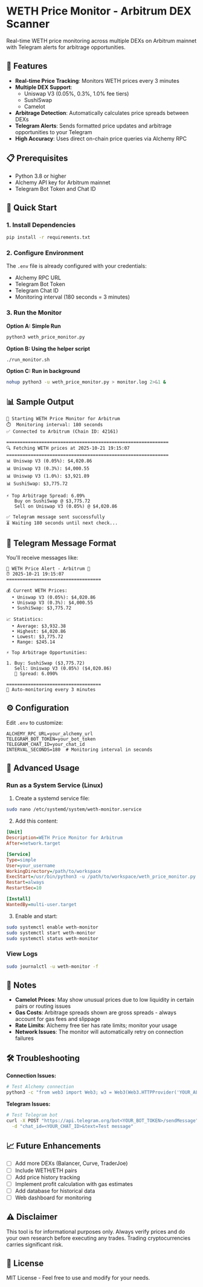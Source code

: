 # WETH Price Monitor - Arbitrum DEX Scanner

Real-time WETH price monitoring across multiple DEXs on Arbitrum mainnet with Telegram alerts for arbitrage opportunities.

## 🎯 Features

- **Real-time Price Tracking**: Monitors WETH prices every 3 minutes
- **Multiple DEX Support**: 
  - Uniswap V3 (0.05%, 0.3%, 1.0% fee tiers)
  - SushiSwap
  - Camelot
- **Arbitrage Detection**: Automatically calculates price spreads between DEXs
- **Telegram Alerts**: Sends formatted price updates and arbitrage opportunities to your Telegram
- **High Accuracy**: Uses direct on-chain price queries via Alchemy RPC

## 📋 Prerequisites

- Python 3.8 or higher
- Alchemy API key for Arbitrum mainnet
- Telegram Bot Token and Chat ID

## 🚀 Quick Start

### 1. Install Dependencies

```bash
pip install -r requirements.txt
```

### 2. Configure Environment

The `.env` file is already configured with your credentials:
- Alchemy RPC URL
- Telegram Bot Token
- Telegram Chat ID
- Monitoring interval (180 seconds = 3 minutes)

### 3. Run the Monitor

**Option A: Simple Run**
```bash
python3 weth_price_monitor.py
```

**Option B: Using the helper script**
```bash
./run_monitor.sh
```

**Option C: Run in background**
```bash
nohup python3 -u weth_price_monitor.py > monitor.log 2>&1 &
```

## 📊 Sample Output

```
🚀 Starting WETH Price Monitor for Arbitrum
⏱️  Monitoring interval: 180 seconds
✅ Connected to Arbitrum (Chain ID: 42161)

============================================================
🔍 Fetching WETH prices at 2025-10-21 19:15:07
============================================================
📊 Uniswap V3 (0.05%): $4,020.86
📊 Uniswap V3 (0.3%): $4,000.55
📊 Uniswap V3 (1.0%): $3,921.89
📊 SushiSwap: $3,775.72

⚡ Top Arbitrage Spread: 6.09%
   Buy on SushiSwap @ $3,775.72
   Sell on Uniswap V3 (0.05%) @ $4,020.86

✅ Telegram message sent successfully
⏳ Waiting 180 seconds until next check...
```

## 📱 Telegram Message Format

You'll receive messages like:

```
🚨 WETH Price Alert - Arbitrum 🚨
⏰ 2025-10-21 19:15:07
===================================

💰 Current WETH Prices:
  • Uniswap V3 (0.05%): $4,020.86
  • Uniswap V3 (0.3%): $4,000.55
  • SushiSwap: $3,775.72

📈 Statistics:
  • Average: $3,932.38
  • Highest: $4,020.86
  • Lowest: $3,775.72
  • Range: $245.14

⚡ Top Arbitrage Opportunities:

1. Buy: SushiSwap ($3,775.72)
   Sell: Uniswap V3 (0.05%) ($4,020.86)
   💎 Spread: 6.090%

===================================
🤖 Auto-monitoring every 3 minutes
```

## ⚙️ Configuration

Edit `.env` to customize:

```env
ALCHEMY_RPC_URL=your_alchemy_url
TELEGRAM_BOT_TOKEN=your_bot_token
TELEGRAM_CHAT_ID=your_chat_id
INTERVAL_SECONDS=180  # Monitoring interval in seconds
```

## 🔧 Advanced Usage

### Run as a System Service (Linux)

1. Create a systemd service file:
```bash
sudo nano /etc/systemd/system/weth-monitor.service
```

2. Add this content:
```ini
[Unit]
Description=WETH Price Monitor for Arbitrum
After=network.target

[Service]
Type=simple
User=your_username
WorkingDirectory=/path/to/workspace
ExecStart=/usr/bin/python3 -u /path/to/workspace/weth_price_monitor.py
Restart=always
RestartSec=10

[Install]
WantedBy=multi-user.target
```

3. Enable and start:
```bash
sudo systemctl enable weth-monitor
sudo systemctl start weth-monitor
sudo systemctl status weth-monitor
```

### View Logs
```bash
sudo journalctl -u weth-monitor -f
```

## 📝 Notes

- **Camelot Prices**: May show unusual prices due to low liquidity in certain pairs or routing issues
- **Gas Costs**: Arbitrage spreads shown are gross spreads - always account for gas fees and slippage
- **Rate Limits**: Alchemy free tier has rate limits; monitor your usage
- **Network Issues**: The monitor will automatically retry on connection failures

## 🛠️ Troubleshooting

**Connection Issues:**
```bash
# Test Alchemy connection
python3 -c "from web3 import Web3; w3 = Web3(Web3.HTTPProvider('YOUR_ALCHEMY_URL')); print('Connected:', w3.is_connected())"
```

**Telegram Issues:**
```bash
# Test Telegram bot
curl -X POST "https://api.telegram.org/bot<YOUR_BOT_TOKEN>/sendMessage" \
  -d "chat_id=<YOUR_CHAT_ID>&text=Test message"
```

## 📈 Future Enhancements

- [ ] Add more DEXs (Balancer, Curve, TraderJoe)
- [ ] Include WETH/ETH pairs
- [ ] Add price history tracking
- [ ] Implement profit calculation with gas estimates
- [ ] Add database for historical data
- [ ] Web dashboard for monitoring

## ⚠️ Disclaimer

This tool is for informational purposes only. Always verify prices and do your own research before executing any trades. Trading cryptocurrencies carries significant risk.

## 📄 License

MIT License - Feel free to use and modify for your needs.
